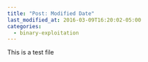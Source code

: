 ```yaml
---
title: "Post: Modified Date"
last_modified_at: 2016-03-09T16:20:02-05:00
categories:
  - binary-exploitation
---
```



This is a test file 
